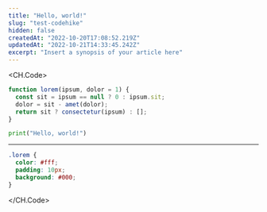 ```yaml
---
title: "Hello, world!"
slug: "test-codehike"
hidden: false
createdAt: "2022-10-20T17:08:52.219Z"
updatedAt: "2022-10-21T14:33:45.242Z"
excerpt: "Insert a synopsis of your article here"
---
```


<CH.Code>

```js app.js focus=2:4
function lorem(ipsum, dolor = 1) {
  const sit = ipsum == null ? 0 : ipsum.sit;
  dolor = sit - amet(dolor);
  return sit ? consectetur(ipsum) : [];
}
```

```python hello.py
print("Hello, world!")
```

---

```css styles.css
.lorem {
  color: #fff;
  padding: 10px;
  background: #000;
}
```

</CH.Code>

